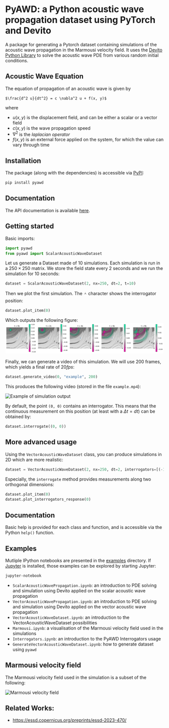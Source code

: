 # PyAWD: a Python acoustic wave propagation dataset using PyTorch and Devito
A package for generating a Pytorch dataset containing simulations of the acoustic wave propagation in the Marmousi velocity field. It uses the [Devito Python Library](https://www.devitoproject.org) to solve the acoustic wave PDE from various random initial conditions.

## Acoustic Wave Equation
The equation of propagation of an acoustic wave is given by

```
$\frac{d^2 u}{dt^2} = c \nabla^2 u + f(x, y)$
```

where
- $u(x, y)$ is the displacement field, and can be either a scalar or a vector field
- $c(x, y)$ is the wave  propagation speed
- $\nabla^2$ is the _laplacian operator_
- $f(x, y)$ is an external force applied on the system, for which the value can vary through time

## Installation
The package (along with the dependencies) is accessible via [PyPI](https://pypi.org/project/PyAWD/):

```bash
pip install pyawd
```

## Documentation
The API documentation is available [here](https://pascaltribel.github.io/pyawd/).

## Getting started

Basic imports:
```python
import pyawd
from pyawd import ScalarAcousticWaveDataset
```

Let us generate a Dataset made of 10 simulations. Each simulation is run in a $250\times 250$ matrix. We store the field state every $2$ seconds and we run the simulation for $10$ seconds:

```python
dataset = ScalarAcousticWaveDataset(2, nx=250, dt=2, t=10)
```

Then we plot the first simulation. The &#128960; character shows the interrogator position:

```python
dataset.plot_item(0)
```

Which outputs the following figure:
![Example of simulation output](examples/example.png)

Finally, we can generate a video of this simulation. We will use $200$ frames, which yields a final rate of $20 fps$:

```python
dataset.generate_video(0, "example", 200)
```

This produces the following video (stored in the file `example.mp4`):

![Example of simulation output](examples/dataset_generation.gif)


By default, the point `(0, 0)` contains an interrogator. This means that the continuous measurement on this position (at least with a $\Delta t=dt$) can be obtained by:

```python
dataset.interrogate((0, 0))
```

## More advanced usage
Using the `VectorAcousticWaveDataset` class, you can produce simulations in 2D which are more realistic:

```python
dataset = VectorAcousticWaveDataset(2, nx=250, dt=2, interrogators=[(-10, 0), (10, 0)], t=10)
```

Especially, the `interrogate` method provides measurements along two orthogonal dimensions:

```python
dataset.plot_item(0)
dataset.plot_interrogators_response(0)
```


## Documentation
Basic help is provided for each class and function, and is accessible via the Python `help()` function.

## Examples
Mutliple IPython notebooks are presented in the [examples](examples/) directory. If [Jupyter](https://jupyter.org) is installed, those examples can be explored by starting Jupyter:

```bash
jupyter-notebook
```

- `ScalarAcousticWavePropagation.ipynb`: an introduction to PDE solving and simulation using Devito applied on the scalar acoustic wave propagation
- `VectorAcousticWavePropagation.ipynb`: an introduction to PDE solving and simulation using Devito applied on the vector acoustic wave propagation
- `VectorAcousticWaveDataset.ipynb`: an introduction to the VectorAcousticWaveDataset possibilities
- `Marmousi.ipynb`: a visualisation of the Marmousi velocity field used in the simulations
- `Interrogators.ipynb`: an introduction to the PyAWD Interrogators usage
- `GenerateVectorAcousticWaveDataset.ipynb`: how to generate dataset using `pyawd`


## Marmousi velocity field
The Marmousi velocity field used in the simulation is a subset of the following:

<img src="https://slideplayer.com/slide/15021598/91/images/37/Marmousi+Velocity+Model.jpg" alt="Marmousi velocity field" width="40%"/>

## Related Works:
- https://essd.copernicus.org/preprints/essd-2023-470/
